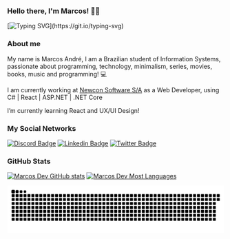 ### Hello there, I'm Marcos! 👋🏻
[![Typing SVG](https://readme-typing-svg.herokuapp.com?font=Roboto-Bold&color=FFFFFF&size=25&lines=Welcome+to+my+github+!!!)](https://git.io/typing-svg)

### About me
My name is Marcos André, I am a Brazilian student of Information Systems, passionate about programming, technology, minimalism, series, movies, books, music and programming! 💻

I am currently working at [Newcon Software S/A](https://www.newconsoftware.com.br/newcon/site/index.aspx) as a Web Developer, using C# | React | ASP.NET | .NET Core

I’m currently learning React and UX/UI Design!

### My Social Networks
[![Discord Badge](https://img.shields.io/badge/-Discord-5865F2?style=flat-square&labelColor=5865F2&logo=discord&logoColor=white&link=https://discord.gg/hBWHZ8e)](https://discord.gg/hBWHZ8e)
[![Linkedin Badge](https://img.shields.io/badge/-LinkedIn-blue?style=flat-square&logo=Linkedin&logoColor=white&link=https://www.linkedin.com/in/marcosandredev/)](https://www.linkedin.com/in/marcosandredev/)
[![Twitter Badge](https://img.shields.io/badge/-Twitter-1ca0f1?style=flat-square&labelColor=1ca0f1&logo=twitter&logoColor=white&link=https://twitter.com/marcosss_andre)](https://twitter.com/marcosss_andre)

### GitHub Stats
[![Marcos Dev GitHub stats](https://github-readme-stats.vercel.app/api?username=Marcos-Andre-Dev&show_icons=true&theme=dracula&include_all_commits=true&count_private=true)](https://github.com/Marcos-Andre-Dev/github-readme-stats)
[![Marcos Dev Most Languages](https://github-readme-stats.vercel.app/api/top-langs/?username=Marcos-Andre-Dev&layout=compact&langs_count=16&theme=dracula)](https://github.com/Marcos-Andre-Dev/github-readme-stats)

![Snake animation](https://github.com/Marcos-Andre-Dev/Marcos-Andre-Dev/blob/main/Snake.svg)

<!--
**Marcos-Andre-Dev/Marcos-Andre-Dev** is a ✨ _special_ ✨ repository because its `README.md` (this file) appears on your GitHub profile.
[![Typing SVG](https://readme-typing-svg.herokuapp.com?font=firacode&center=true&vCenter=true&lines=Welcome+to+my+github)](https://git.io/typing-svg)
Here are some ideas to get you started:
https://readme-typing-svg.herokuapp.com/demo/ // SVG fonte
![Marcos Dev GitHub stats](https://github-readme-stats.vercel.app/api?username=Marcos-Andre-Dev&hide=contribs,prs) // Contribuição Individual
[![Github Badge](https://img.shields.io/badge/-Github-000?style=flat-square&logo=Github&logoColor=white&link=https://github.com/fagnerpsantos)](https://github.com/Marcos-Andre-Dev) // Link Github
- 🔭 I’m currently working on ...
- 🌱 I’m currently learning ...
- 👯 I’m looking to collaborate on ...
- 🤔 I’m looking for help with ...
- 💬 Ask me about ...
- 📫 How to reach me: ...
- 😄 Pronouns: ...
- ⚡ Fun fact: ...
-->
